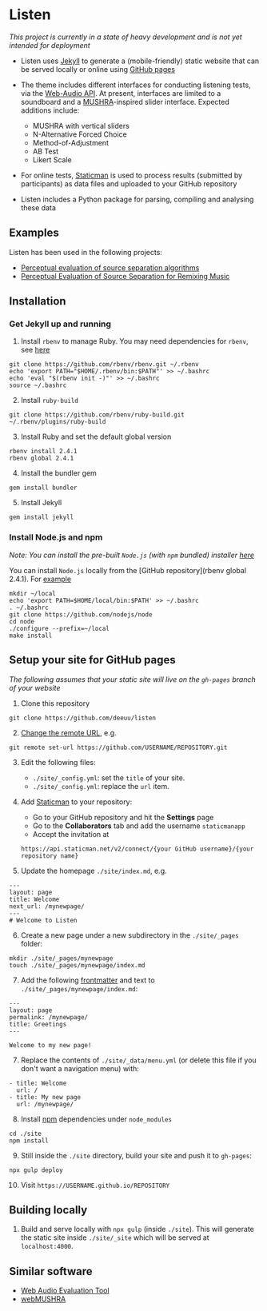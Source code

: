 # Listen

*This project is currently in a state of heavy development and is not yet
intended for deployment*

- Listen uses [Jekyll](https://jekyllrb.com/) to generate a (mobile-friendly)
static website that can be served locally or online using [GitHub pages](https://pages.github.com/)

- The theme includes different interfaces for conducting listening tests, via the [Web-Audio
API](https://developer.mozilla.org/en-US/docs/Web/API/Web_Audio_API). At
present, interfaces are limited to a soundboard and a [MUSHRA](https://en.wikipedia.org/wiki/MUSHRA)-inspired slider interface. Expected additions include:

    - MUSHRA with vertical sliders
    - N-Alternative Forced Choice
    - Method-of-Adjustment
    - AB Test
    - Likert Scale

- For online tests, [Staticman](https://github.com/eduardoboucas/staticman) is used to process results (submitted by participants) as data files and uploaded to your GitHub repository

- Listen includes a Python package for parsing, compiling and analysing these data

## Examples

Listen has been used in the following projects:

- [Perceptual evaluation of source separation algorithms](https://cvssp.github.io/perceptual-study-source-separation/)
- [Perceptual Evaluation of Source Separation for Remixing Music](https://hagenw.github.io/2017/evaluation_of_source_separation_for_remixing/)

## Installation

### Get Jekyll up and running

1. Install `rbenv` to manage Ruby. You may need dependencies for `rbenv`, see [here](https://www.digitalocean.com/community/tutorials/how-to-install-ruby-on-rails-with-rbenv-on-ubuntu-16-04)
```
git clone https://github.com/rbenv/rbenv.git ~/.rbenv
echo 'export PATH="$HOME/.rbenv/bin:$PATH"' >> ~/.bashrc
echo 'eval "$(rbenv init -)"' >> ~/.bashrc
source ~/.bashrc
```

2. Install `ruby-build`
```
git clone https://github.com/rbenv/ruby-build.git ~/.rbenv/plugins/ruby-build
```

3. Install Ruby and set the default global version
```
rbenv install 2.4.1
rbenv global 2.4.1
```

4. Install the bundler gem
```
gem install bundler
```

5. Install Jekyll
```
gem install jekyll
```

### Install Node.js and npm

*Note: You can install the pre-built `Node.js` (with `npm` bundled) installer
[here](https://nodejs.org/en/download/)*

You can install `Node.js` locally from the [GitHub repository](rbenv global 2.4.1). For
[example](https://gist.github.com/isaacs/579814)
```
mkdir ~/local
echo 'export PATH=$HOME/local/bin:$PATH' >> ~/.bashrc
. ~/.bashrc
git clone https://github.com/nodejs/node
cd node
./configure --prefix=~/local
make install
```

## Setup your site for GitHub pages

*The following assumes that your static site will live on the `gh-pages` branch
of your website*

1. Clone this repository
```
git clone https://github.com/deeuu/listen
```

2. [Change the remote URL](https://help.github.com/articles/changing-a-remote-s-url/), e.g.
```
git remote set-url https://github.com/USERNAME/REPOSITORY.git
```

3. Edit the following files:
    - `./site/_config.yml`: set the `title` of your site.
    - `./site/_config.yml`: replace the `url` item.

4. Add [Staticman](https://staticman.net/docs/) to your repository:
    - Go to your GitHub repository and hit the **Settings** page
    - Go to the **Collaborators** tab and add the username `staticmanapp`
    - Accept the invitation at
    ```
    https://api.staticman.net/v2/connect/{your GitHub username}/{your repository name}
    ```
5. Update the homepage `./site/index.md`, e.g.
```
---
layout: page
title: Welcome
next_url: /mynewpage/
---
# Welcome to Listen
```

6. Create a new page under a new subdirectory in the `./site/_pages` folder:
```
mkdir ./site/_pages/mynewpage
touch ./site/_pages/mynewpage/index.md
```

7. Add the following [frontmatter](https://jekyllrb.com/docs/frontmatter/) and text to `./site/_pages/mynewpage/index.md`:
```
---
layout: page
permalink: /mynewpage/
title: Greetings
---

Welcome to my new page!
```

7. Replace the contents of `./site/_data/menu.yml` (or delete this file if you don't want a navigation menu) with:
```
- title: Welcome
  url: /
- title: My new page
  url: /mynewpage/
```

8. Install [npm](https://docs.npmjs.com/cli/install) dependencies under `node_modules`
```
cd ./site
npm install
```

9. Still inside the `./site` directory, build your site and push it to `gh-pages`:
```
npx gulp deploy
```

10. Visit `https://USERNAME.github.io/REPOSITORY`

## Building locally

1. Build and serve locally with `npx gulp` (inside `./site`). This will generate the static site inside
   `./site/_site` which will be served at `localhost:4000`.

## Similar software

- [Web Audio Evaluation Tool](https://github.com/BrechtDeMan/WebAudioEvaluationTool)
- [webMUSHRA](https://github.com/audiolabs/webMUSHRA)
